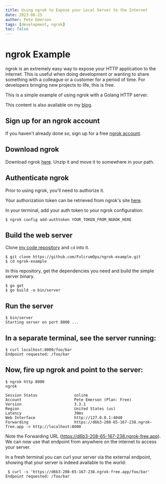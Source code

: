 ```yaml
---
title: Using ngrok to Expose your Local Server to the Internet
date: 2023-06-25
author: Pete Emerson
tags: [development, ngrok]
toc: false
---
```


# ngrok Example

ngrok is an extremely easy way to expose your HTTP application to the internet. This is useful when doing development or wanting to share something with a colleague or a customer for a period of time. For developers bringing new projects to life, this is free.

This is a simple example of using ngrok with a Golang HTTP server.

This content is also available on my [blog](https://fulcrumops.com/blog).

## Sign up for an ngrok account

If you haven't already done so, sign up for a free [ngrok account](https://ngrok.com/).

## Download ngrok

Download ngrok [here](https://dashboard.ngrok.com/get-started/setup). Unzip it and move it to somewhere in your path.

## Authenticate ngrok

Prior to using ngrok, you'll need to authorize it.

Your authorization token can be retrieved from ngrok's site [here](https://dashboard.ngrok.com/get-started/your-authtoken).

In your terminal, add your auth token to your ngrok configuration:

```
$ ngrok config add-authtoken YOUR_TOKEN_FROM_NGROK_HERE
```

## Build the web server

Clone [my code repository](https://github.com/FulcrumOps/ngrok-example) and `cd` into it.

```
$ git clone https://github.com/FulcrumOps/ngrok-example.git
$ cd ngrok-example
```

In this repository, get the dependencies you need and build the simple server binary.

```
$ go get
$ go build -o bin/server
```

## Run the server

```
$ bin/server
Starting server on port 8000 ...
```

## In a separate terminal, see the server running:

```
$ curl localhost:8000/foo/bar
Endpoint requested: /foo/bar
```

## Now, fire up ngrok and point to the server:

```
$ ngrok http 8000
ngrok                                                                        

Session Status                online
Account                       Pete Emerson (Plan: Free)
Version                       3.3.1
Region                        United States (us)
Latency                       39ms
Web Interface                 http://127.0.0.1:4040
Forwarding                    https://d6b3-208-65-167-238.ngrok-free.app -> http://localhost:8000
```

Note the Forwarding URL (https://d6b3-208-65-167-238.ngrok-free.app). We can now use that endpoint from anywhere on the internet to access your server.

In a fresh terminal you can curl your server via the external endpoint, showing that your server is indeed available to the world:

```
 $ curl -s 'https://d6b3-208-65-167-238.ngrok-free.app/foo/bar'
Endpoint requested: /foo/bar
```
